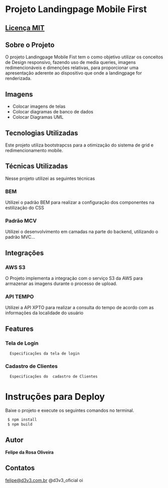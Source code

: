 # Projeto Landingpage Mobile First

## [Licença MIT](/LICENSE) 

## Sobre o Projeto
O projeto Landingpage Mobile Fist tem o como objetivo utilizar os conceitos de Design responsivo, fazendo uso de media queries, imagens redimencionáveis e dimenções relativas, para proporcionar uma apresentação aderente ao  dispositivo que onde a landingpage for renderizada.

## Imagens
* Colocar imagens de telas
* Colocar diagramas de banco de dados
* Colocar Diagramas UML 

## Tecnologias Utilizadas
Este projeto utiliza bootstrapcss para a otimização do sistema de grid e redimencionamento mobile.

## Técnicas Utilizadas
Nesse projeto utilizei as seguintes técnicas

### BEM
Utilizei o padrão BEM para realizar a configuração dos componentes na estilização do CSS

### Padrão MCV
Utilizei o desenvolvimento em camadas na parte do backend, utilizando o padrão MVC...

## Integrações

### AWS S3
O Projeto implementa a integração com o serviço S3 da AWS para armazenar as imagens durante o processo de upload.
### API TEMPO
  Utilizei a API XPTO para realizar a consulta do tempo de acordo com as informações da localidade do usuário
  
  
 ## Features
 
 ### Tela de Login
      Especificações da tela de login
      
 ### Cadastro de Clientes
      Especificações do  cadastro de Clientes
      
 # Instruções para Deploy
 Baixe o projeto e execute os seguintes comandos no terminal.
 
 ```bash
  $ npm install
  $ npm build
 ```
 

## Autor
**Felipe da Rosa Oliveira**

## Contatos
felipe@d3v3.com.br
@d3v3_oficial
oi

